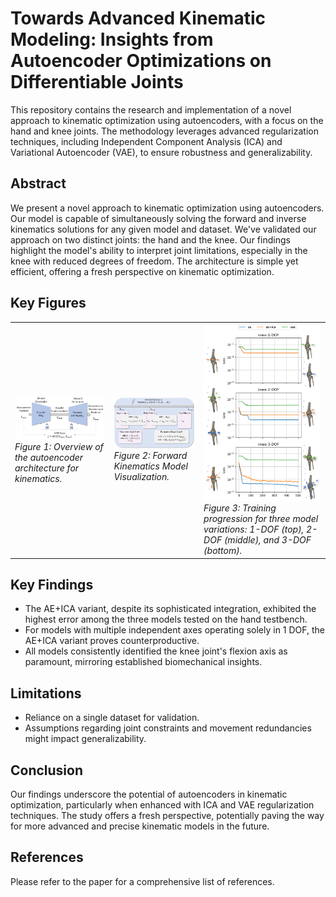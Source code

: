 # Towards Advanced Kinematic Modeling: Insights from Autoencoder Optimizations on Differentiable Joints

This repository contains the research and implementation of a novel approach to kinematic optimization using autoencoders, with a focus on the hand and knee joints. The methodology leverages advanced regularization techniques, including Independent Component Analysis (ICA) and Variational Autoencoder (VAE), to ensure robustness and generalizability.

## Abstract

We present a novel approach to kinematic optimization using autoencoders. Our model is capable of simultaneously solving the forward and inverse kinematics solutions for any given model and dataset. We've validated our approach on two distinct joints: the hand and the knee. Our findings highlight the model's ability to interpret joint limitations, especially in the knee with reduced degrees of freedom. The architecture is simple yet efficient, offering a fresh perspective on kinematic optimization.

## Key Figures

<table>
  <tr>
    <td>
      <img src="./results/autoenc.png" alt="Hand Testbench Results" width="300"/>
      <br>
      <em>Figure 1: Overview of the autoencoder architecture for kinematics.</em>
    </td>
    <td>
      <img src="./results/kinmodel.png" alt="Knee Joint Analysis" width="300"/>
      <br>
      <em>Figure 2: Forward Kinematics Model Visualization.</em>
    </td>
    <td>
      <img src="./results/knee_analysis_axis_loss.png" alt="Joint Trajectories" width="300"/>
      <br>
      <em>Figure 3: Training progression for three model variations: 1-DOF (top), 2-DOF (middle), and 3-DOF (bottom).</em>
    </td>
  </tr>
</table>

## Key Findings

- The AE+ICA variant, despite its sophisticated integration, exhibited the highest error among the three models tested on the hand testbench.
- For models with multiple independent axes operating solely in 1 DOF, the AE+ICA variant proves counterproductive.
- All models consistently identified the knee joint's flexion axis as paramount, mirroring established biomechanical insights.

## Limitations

- Reliance on a single dataset for validation.
- Assumptions regarding joint constraints and movement redundancies might impact generalizability.

## Conclusion

Our findings underscore the potential of autoencoders in kinematic optimization, particularly when enhanced with ICA and VAE regularization techniques. The study offers a fresh perspective, potentially paving the way for more advanced and precise kinematic models in the future.

## References

Please refer to the paper for a comprehensive list of references.
